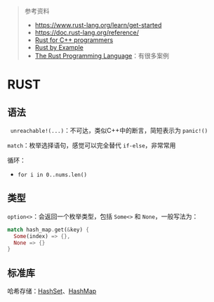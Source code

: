 > 参考资料
>
> - https://www.rust-lang.org/learn/get-started
> - https://doc.rust-lang.org/reference/
> - [Rust for C++ programmers](https://github.com/nrc/r4cppp)
> - [Rust by Example](https://doc.rust-lang.org/rust-by-example/#rust-by-example)
> - [The Rust Programming Language](https://doc.rust-lang.org/book/title-page.html#the-rust-programming-language)：有很多案例

# RUST

## 语法

` unreachable!(...)`：不可达，类似C++中的断言，简短表示为 `panic!()`

`match`：枚举选择语句，感觉可以完全替代 `if-else`，非常常用

循环：

- `for i in 0..nums.len()`



## 类型

`option<>`：会返回一个枚举类型，包括 `Some<>` 和 `None`，一般写法为：

```rust
match hash_map.get(&key) {
  Some(index) => {},
  None => {}
}
```



## 标准库

哈希存储：[HashSet](https://doc.rust-lang.org/std/collections/struct.HashSet.html)、[HashMap](https://doc.rust-lang.org/std/collections/struct.HashMap.html#)
